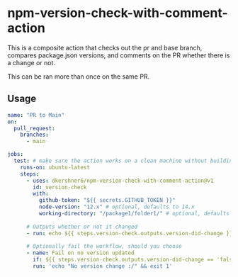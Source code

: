 # npm-version-check-with-comment-action

This is a composite action that checks out the pr and base branch, compares package.json versions, and comments on the PR whether there is a change or not.

This can be ran more than once on the same PR.

## Usage

```yml
name: "PR to Main"
on:
  pull_request:
    branches:
      - main

jobs:
  test: # make sure the action works on a clean machine without building
    runs-on: ubuntu-latest
    steps:
      - uses: dkershner6/npm-version-check-with-comment-action@v1
        id: version-check
        with:
          github-token: "${{ secrets.GITHUB_TOKEN }}"
          node-version: "12.x" # optional, defaults to 14.x
          working-directory: "/package1/folder1/" # optional, defaults to root
          
      # Outputs whether or not it changed
      - run: echo ${{ steps.version-check.outputs.version-did-change }}
      
      # Optionally fail the workflow, should you choose
      - name: Fail on no version updated
        if: ${{ steps.version-check.outputs.version-did-change == 'false' }}
        run: 'echo "No version change :/" && exit 1'
```
